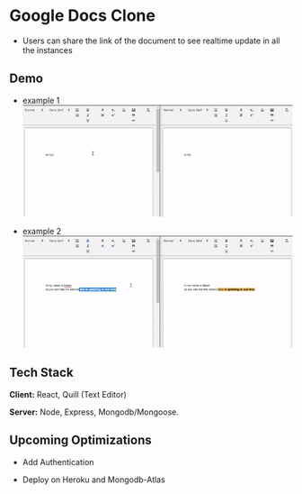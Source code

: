 # Google Docs Clone

- Users can share the link of the document to see realtime update in all the instances

## Demo

- example 1
  ![](https://github.com/HiteshG88/Google-Docs-Clone/blob/main/gifs/google-doc.gif)

- example 2
  ![](https://github.com/HiteshG88/Google-Docs-Clone/blob/main/gifs/google-doc2.gif)

## Tech Stack

**Client:** React, Quill (Text Editor)

**Server:** Node, Express, Mongodb/Mongoose.

## Upcoming Optimizations

- Add Authentication

- Deploy on Heroku and Mongodb-Atlas
